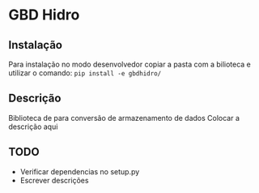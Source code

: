 # GBD Hidro
## Instalação
Para instalação no modo desenvolvedor copiar a pasta com a bilioteca e utilizar o comando:
```pip install -e gbdhidro/```

## Descrição
Biblioteca de para conversão de armazenamento de dados
Colocar a descrição aqui

## TODO
- Verificar dependencias no setup.py
- Escrever descrições